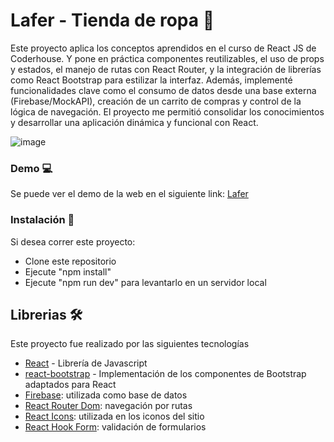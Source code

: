 # Lafer - Tienda de ropa 👔

Este proyecto aplica los conceptos aprendidos en el curso de React JS de Coderhouse. Y pone en práctica componentes reutilizables, el uso de props y estados, el manejo de rutas con React Router, y la integración de librerías como React Bootstrap para estilizar la interfaz. Además, implementé funcionalidades clave como el consumo de datos desde una base externa (Firebase/MockAPI), creación de un carrito de compras y control de la lógica de navegación. El proyecto me permitió consolidar los conocimientos y desarrollar una aplicación dinámica y funcional con React.


![image](frontend/public/assets/forReadme.png)


### Demo 💻

Se puede ver el demo de la web en el siguiente link: [Lafer](https://leagueofhighlights.herokuapp.com/)

### Instalación 🔧

Si desea correr este proyecto:

* Clone este repositorio 
* Ejecute "npm install"
* Ejecute "npm run dev" para levantarlo en un servidor local

## Librerias 🛠️

Este proyecto fue realizado por las siguientes tecnologías

* [React](https://reactjs.org/) - Librería de Javascript
* [react-bootstrap](https://react-bootstrap.netlify.app) - Implementación de los componentes de Bootstrap adaptados para React
* [Firebase](https://firebase.google.com/): utilizada como base de datos
* [React Router Dom](https://reactrouter.com/): navegación por rutas
* [React Icons](https://react-icons.github.io/react-icons/): utilizada en los iconos del sitio
* [React Hook Form](https://reactrouter.com/): validación de formularios

